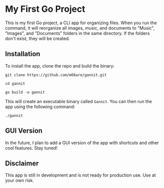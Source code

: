 # My First Go Project

This is my first Go project, a CLI app for organizing files. When you run the command, it will reorganize all images, music, and documents to "Music", "Images", and "Documents" folders in the same directory. If the folders don't exist, they will be created.

## Installation

To install the app, clone the repo and build the binary:
```
git clone https://github.com/m66are/gannit.git
```
```
cd gannit
```
```
go build -o gannit
```

This will create an executable binary called `Gannit`. You can then run the app using the following command:

```
./gannit
```

## GUI Version

In the future, I plan to add a GUI version of the app with shortcuts and other cool features. Stay tuned!

## Disclaimer
This app is still in development and is not ready for production use. Use at your own risk.

